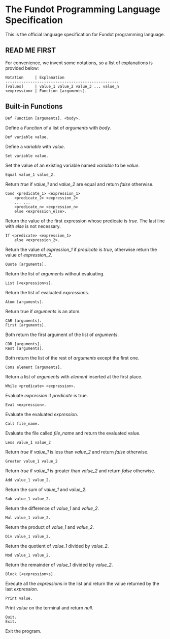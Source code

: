 # The Fundot Programming Language Specification

This is the official language specification for Fundot programming language.

## READ ME FIRST

For convenience, we invent some notations, so a list of explanations is provided below:

    Notation     | Explanation
    --------------------------------------------------
    [values]     | value_1 value_2 value_3 ... value_n
    <expression> | Function [arguments].

## Built-in Functions

    Def Function [arguments]. <body>.
Define a *Function* of a list of *arguments* with *body*.

    Def variable value.
Define a *variable* with *value*.

    Set variable value.
Set the value of an existing variable named *variable* to be *value*.

    Equal value_1 value_2.
Return *true* if *value_1* and *value_2* are equal and return *false* otherwise.

    Cond <predicate_1> <expression_1>
        <predicate_2> <expression_2>
        ... ...
        <predicate_n> <expression_n>
        else <expression_else>.
Return the value of the first expression whose predicate is *true*. The last line with *else* is not necessary.

    If <predicate> <expression_1>
        else <expression_2>.
Return the value of *expression_1* if *predicate* is *true*, otherwise return the value of *expression_2*.

    Quote [arguments].
Return the list of *arguments* without evaluating.

    List [<expression>s].
Return the list of evaluated *expression*s.

    Atom [arguments].
Return true if *arguments* is an atom.

    CAR [arguments].
    First [arguments].
Both return the first argument of the list of *arguments*.

    CDR [arguments].
    Rest [arguments].
Both return the list of the rest of *arguments* except the first one.

    Cons element [arguments].
Return a list of *arguments* with *element* inserted at the first place.

    While <predicate> <expression>.
Evaluate *expression* if *predicate* is true.

    Eval <expression>.
Evaluate the evaluated *expression*.

    Call file_name.
Evaluate the file called *file_name* and return the evaluated value.

    Less value_1 value_2
Return *true* if *value_1* is less than *value_2* and return *false* otherwise.

    Greater value_1 value_2
Return *true* if *value_1* is greater than *value_2* and return *false* otherwise.

    Add value_1 value_2.
Return the sum of *value_1* and *value_2*.

    Sub value_1 value_2.
Return the difference of *value_1* and *value_2*.

    Mul value_1 value_2.
Return the product of *value_1* and *value_2*.

    Div value_1 value_2.
Return the quotient of *value_1* divided by *value_2*.

    Mod value_1 value_2.
Return the remainder of *value_1* divided by *value_2*.

    Block [<expression>s].
Execute all the *expression*s in the list and return the value returned by the last *expression*.

    Print value.
Print *value* on the terminal and return *null*.

    Quit.
    Exit.
Exit the program.
